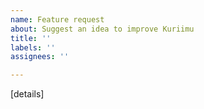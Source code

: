 ```yaml
---
name: Feature request
about: Suggest an idea to improve Kuriimu
title: ''
labels: ''
assignees: ''

---
```


<!-- Please describe your idea as detailed as possible! -->
[details]
